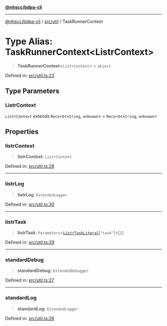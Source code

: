 [**@nhscc/bdpa-cli**](../../../README.md)

***

[@nhscc/bdpa-cli](../../../README.md) / [src/util](../README.md) / TaskRunnerContext

# Type Alias: TaskRunnerContext\<ListrContext\>

> **TaskRunnerContext**\<`ListrContext`\> = `object`

Defined in: [src/util.ts:23](https://github.com/nhscc/bdpa-cli/blob/c94db553ec39d857ac60551d2e8f859ed5e499b8/src/util.ts#L23)

## Type Parameters

### ListrContext

`ListrContext` *extends* `Record`\<`string`, `unknown`\> = `Record`\<`string`, `unknown`\>

## Properties

### listrContext

> **listrContext**: `ListrContext`

Defined in: [src/util.ts:28](https://github.com/nhscc/bdpa-cli/blob/c94db553ec39d857ac60551d2e8f859ed5e499b8/src/util.ts#L28)

***

### listrLog

> **listrLog**: `ExtendedLogger`

Defined in: [src/util.ts:30](https://github.com/nhscc/bdpa-cli/blob/c94db553ec39d857ac60551d2e8f859ed5e499b8/src/util.ts#L30)

***

### listrTask

> **listrTask**: `Parameters`\<[`ListrTaskLiteral`](ListrTaskLiteral.md)\[`"task"`\]\>\[`1`\]

Defined in: [src/util.ts:29](https://github.com/nhscc/bdpa-cli/blob/c94db553ec39d857ac60551d2e8f859ed5e499b8/src/util.ts#L29)

***

### standardDebug

> **standardDebug**: `ExtendedDebugger`

Defined in: [src/util.ts:27](https://github.com/nhscc/bdpa-cli/blob/c94db553ec39d857ac60551d2e8f859ed5e499b8/src/util.ts#L27)

***

### standardLog

> **standardLog**: `ExtendedLogger`

Defined in: [src/util.ts:26](https://github.com/nhscc/bdpa-cli/blob/c94db553ec39d857ac60551d2e8f859ed5e499b8/src/util.ts#L26)
